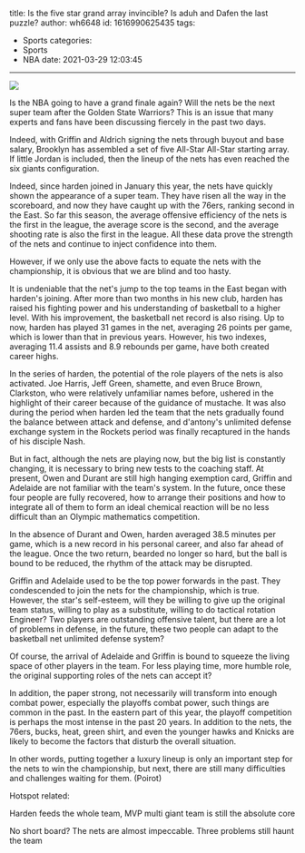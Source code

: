 title: Is the five star grand array invincible? Is aduh and Dafen the last puzzle?
author: wh6648
id: 1616990625435
tags: 
- Sports
categories: 
- Sports
- NBA
date: 2021-03-29 12:03:45
---
![](https://p8.itc.cn/images01/20210329/732c790d6fb44d0f9c01e12a33f8a879.jpeg)


Is the NBA going to have a grand finale again? Will the nets be the next super team after the Golden State Warriors? This is an issue that many experts and fans have been discussing fiercely in the past two days.

Indeed, with Griffin and Aldrich signing the nets through buyout and base salary, Brooklyn has assembled a set of five All-Star All-Star starting array. If little Jordan is included, then the lineup of the nets has even reached the six giants configuration.

Indeed, since harden joined in January this year, the nets have quickly shown the appearance of a super team. They have risen all the way in the scoreboard, and now they have caught up with the 76ers, ranking second in the East. So far this season, the average offensive efficiency of the nets is the first in the league, the average score is the second, and the average shooting rate is also the first in the league. All these data prove the strength of the nets and continue to inject confidence into them.

However, if we only use the above facts to equate the nets with the championship, it is obvious that we are blind and too hasty.

It is undeniable that the net's jump to the top teams in the East began with harden's joining. After more than two months in his new club, harden has raised his fighting power and his understanding of basketball to a higher level. With his improvement, the basketball net record is also rising. Up to now, harden has played 31 games in the net, averaging 26 points per game, which is lower than that in previous years. However, his two indexes, averaging 11.4 assists and 8.9 rebounds per game, have both created career highs.

In the series of harden, the potential of the role players of the nets is also activated. Joe Harris, Jeff Green, shamette, and even Bruce Brown, Clarkston, who were relatively unfamiliar names before, ushered in the highlight of their career because of the guidance of mustache. It was also during the period when harden led the team that the nets gradually found the balance between attack and defense, and d'antony's unlimited defense exchange system in the Rockets period was finally recaptured in the hands of his disciple Nash.

But in fact, although the nets are playing now, but the big list is constantly changing, it is necessary to bring new tests to the coaching staff. At present, Owen and Durant are still high hanging exemption card, Griffin and Adelaide are not familiar with the team's system. In the future, once these four people are fully recovered, how to arrange their positions and how to integrate all of them to form an ideal chemical reaction will be no less difficult than an Olympic mathematics competition.

In the absence of Durant and Owen, harden averaged 38.5 minutes per game, which is a new record in his personal career, and also far ahead of the league. Once the two return, bearded no longer so hard, but the ball is bound to be reduced, the rhythm of the attack may be disrupted.

Griffin and Adelaide used to be the top power forwards in the past. They condescended to join the nets for the championship, which is true. However, the star's self-esteem, will they be willing to give up the original team status, willing to play as a substitute, willing to do tactical rotation Engineer? Two players are outstanding offensive talent, but there are a lot of problems in defense, in the future, these two people can adapt to the basketball net unlimited defense system?

Of course, the arrival of Adelaide and Griffin is bound to squeeze the living space of other players in the team. For less playing time, more humble role, the original supporting roles of the nets can accept it?

In addition, the paper strong, not necessarily will transform into enough combat power, especially the playoffs combat power, such things are common in the past. In the eastern part of this year, the playoff competition is perhaps the most intense in the past 20 years. In addition to the nets, the 76ers, bucks, heat, green shirt, and even the younger hawks and Knicks are likely to become the factors that disturb the overall situation.

In other words, putting together a luxury lineup is only an important step for the nets to win the championship, but next, there are still many difficulties and challenges waiting for them. (Poirot)

Hotspot related:

Harden feeds the whole team, MVP multi giant team is still the absolute core

No short board? The nets are almost impeccable. Three problems still haunt the team

